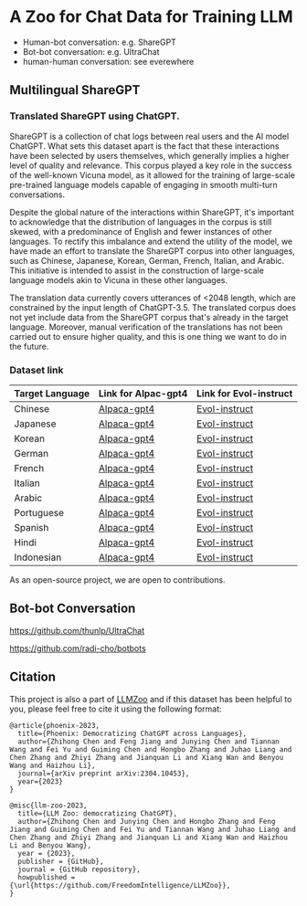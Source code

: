 # A Zoo for Chat Data for Training LLM

- Human-bot conversation: e.g. ShareGPT
- Bot-bot conversation: e.g. UltraChat
- human-human conversation: see everewhere

## Multilingual ShareGPT
###  Translated ShareGPT  using ChatGPT.

ShareGPT is a collection of chat logs between real users and the AI model ChatGPT. What sets this dataset apart is the fact that these interactions have been selected by users themselves, which generally implies a higher level of quality and relevance. This corpus played a key role in the success of the well-known Vicuna model, as it allowed for the training of large-scale pre-trained language models capable of engaging in smooth multi-turn conversations.

Despite the global nature of the interactions within ShareGPT, it's important to acknowledge that the distribution of languages in the corpus is still skewed, with a predominance of English and fewer instances of other languages. To rectify this imbalance and extend the utility of the model, we have made an effort to translate the ShareGPT corpus into other languages, such as Chinese, Japanese, Korean, German, French, Italian, and Arabic. This initiative is intended to assist in the construction of large-scale language models akin to Vicuna in these other languages.

The translation data currently covers utterances of <2048 length, which are constrained by the input length of ChatGPT-3.5. The translated corpus does not yet include data from the ShareGPT corpus that's already in the target language. Moreover, manual verification of the translations has not been carried out to ensure higher quality, and this is one thing we want to do in the future.

### Dataset link
|Target Language|Link for Alpac-gpt4|Link for Evol-instruct|
| ------ | ------ | ------ |
| Chinese |[Alpaca-gpt4](https://huggingface.co/datasets/FreedomIntelligence/alpaca-gpt4-chinese)|[Evol-instruct](https://huggingface.co/datasets/FreedomIntelligence/evol-instruct-chinese)
| Japanese |[Alpaca-gpt4](https://huggingface.co/datasets/FreedomIntelligence/alpaca-gpt4-japanese)|[Evol-instruct](https://huggingface.co/datasets/FreedomIntelligence/evol-instruct-japanese)|
| Korean |[Alpaca-gpt4](https://huggingface.co/datasets/FreedomIntelligence/alpaca-gpt4-korean)|[Evol-instruct](https://huggingface.co/datasets/FreedomIntelligence/evol-instruct-korean)|
| German |[Alpaca-gpt4](https://huggingface.co/datasets/FreedomIntelligence/alpaca-gpt4-deutsch)|[Evol-instruct](https://huggingface.co/datasets/FreedomIntelligence/evol-instruct-deutsch)|
| French |[Alpaca-gpt4](https://huggingface.co/datasets/FreedomIntelligence/alpaca-gpt4-french)|[Evol-instruct](https://huggingface.co/datasets/FreedomIntelligence/evol-instruct-french)|
| Italian |[Alpaca-gpt4](https://huggingface.co/datasets/FreedomIntelligence/alpaca-gpt4-italian)|[Evol-instruct](https://huggingface.co/datasets/FreedomIntelligence/evol-instruct-italian)|
| Arabic |[Alpaca-gpt4](https://huggingface.co/datasets/FreedomIntelligence/alpaca-gpt4-arabic)|[Evol-instruct](https://huggingface.co/datasets/FreedomIntelligence/evol-instruct-arabic)|
| Portuguese |[Alpaca-gpt4](https://huggingface.co/datasets/FreedomIntelligence/alpaca-gpt4-portuguese)|[Evol-instruct](https://huggingface.co/datasets/FreedomIntelligence/evol-instruct-portuguese)|
| Spanish |[Alpaca-gpt4](https://huggingface.co/datasets/FreedomIntelligence/alpaca-gpt4-spanish)|[Evol-instruct](https://huggingface.co/datasets/FreedomIntelligence/evol-instruct-spanish)|
| Hindi |[Alpaca-gpt4](https://huggingface.co/datasets/FreedomIntelligence/alpaca-gpt4-hindi)|[Evol-instruct](https://huggingface.co/datasets/FreedomIntelligence/evol-instruct-hindi)|
| Indonesian |[Alpaca-gpt4](https://huggingface.co/datasets/FreedomIntelligence/alpaca-gpt4-indonesian)|[Evol-instruct](https://huggingface.co/datasets/FreedomIntelligence/evol-instruct-indonesian)|

As an open-source project, we are open to contributions.

## Bot-bot Conversation
https://github.com/thunlp/UltraChat

https://github.com/radi-cho/botbots


## Citation
This project is also a part of [LLMZoo](https://github.com/FreedomIntelligence/LLMZoo) and if this dataset has been helpful to you, please feel free to cite it using the following format:

```angular2
@article{phoenix-2023,
  title={Phoenix: Democratizing ChatGPT across Languages},
  author={Zhihong Chen and Feng Jiang and Junying Chen and Tiannan Wang and Fei Yu and Guiming Chen and Hongbo Zhang and Juhao Liang and Chen Zhang and Zhiyi Zhang and Jianquan Li and Xiang Wan and Benyou Wang and Haizhou Li},
  journal={arXiv preprint arXiv:2304.10453},
  year={2023}
}
```

```angular2
@misc{llm-zoo-2023,
  title={LLM Zoo: democratizing ChatGPT},
  author={Zhihong Chen and Junying Chen and Hongbo Zhang and Feng Jiang and Guiming Chen and Fei Yu and Tiannan Wang and Juhao Liang and Chen Zhang and Zhiyi Zhang and Jianquan Li and Xiang Wan and Haizhou Li and Benyou Wang},
  year = {2023},
  publisher = {GitHub},
  journal = {GitHub repository},
  howpublished = {\url{https://github.com/FreedomIntelligence/LLMZoo}},
}
```

